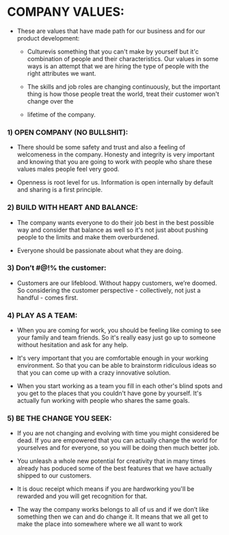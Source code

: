  # COMPANY VALUES:
 
* These are values that have made path for our business and for our product development:
   
   * Culturevis something that you can't make by yourself but it'c combination of people and their characteristics. Our values in some ways is an attempt that we are 
     hiring the type of people with the right attributes we want.
   
   * The skills and job roles are changing continuously, but the important thing is how those people treat the world, treat their customer won't change over the 
   * lifetime of the company.
    
### 1) OPEN COMPANY (NO BULLSHIT): 

* There should be some safety and trust and also a feeling of welcomeness in the company. Honesty and integrity is very important and knowing that you are going to work
with people who share these values males people feel very good. 

* Openness is root level for us. Information is open internally by default and sharing is a first principle. 

 

### 2) BUILD WITH HEART AND BALANCE: 

* The company wants everyone to do their job best in the best possible way and consider that balance as well so it's not just about pushing people to the limits and
 make them overburdened. 

* Everyone should be passionate about what they are doing. 

 

### 3) Don’t #@!% the customer: 

* Customers are our lifeblood. Without happy customers, we’re doomed. So considering the customer perspective - collectively, not just a handful - comes first. 

 

### 4) PLAY AS A TEAM: 

* When you are coming for work, you should be feeling like coming to see your family and team friends. So it's really easy just go up to someone without hesitation
and ask for any help. 

* It's very important that you are comfortable enough in your working environment. So that you can be able to brainstorm ridiculous ideas so that you can come up with
 a crazy innovative solution. 

* When you start working as a team you fill in each other's blind spots and you get to the places that you couldn't have gone by yourself. It's actually fun working
with people who shares the same goals. 

 ### 5) BE THE CHANGE YOU SEEK: 

* If you are not changing and evolving with time you might considered be dead. If you are empowered that you can actually change the world for yourselves and for 
everyone, so you will be doing then much better job. 

* You unleash a whole new potential for creativity that in many times already has poduced some of the best features that we have actually shipped to our customers. 

* It is douc receipt which means if you are hardworking you'll be rewarded and you will get recognition for that. 

* The way the company works belongs to all of us and if we don’t like something then we can and do change it. It means that we all get to make the place into somewhere
where we all want to work

